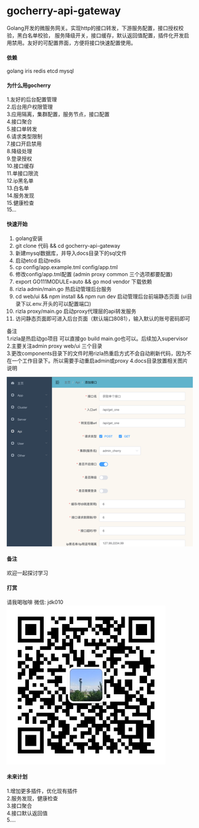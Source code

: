 # gocherry-api-gateway

Golang开发的微服务网关。实现http的接口转发，下游服务配置，接口授权校验，黑白名单校验，
服务降级开关，接口缓存，默认返回值配置，插件化开发启用禁用。友好的可配置界面，方便将接口快速配置使用。


#### 依赖
golang iris redis etcd mysql

#### 为什么用gocherry
1.友好的后台配置管理  
2.后台用户权限管理  
3.应用隔离，集群配置，服务节点，接口配置  
4.接口聚合  
5.接口单转发  
6.请求类型限制  
7.接口开启禁用  
8.降级处理  
9.登录授权  
10.接口缓存   
11.单接口限流  
12.ip黑名单  
13.白名单  
14.服务发现     
15.健康检查  
15...  

#### 快速开始

1.  golang安装
2.  git clone 代码  && cd gocherry-api-gateway
3.  新建mysql数据库，并导入docs目录下的sql文件  
4.  启动etcd 启动redis  
5.  cp config/app.example.tml config/app.tml 
6.  修改config/app.tml配置 (admin proxy common 三个选项都要配置)
7.  export GO111MODULE=auto && go mod vendor 下载依赖
8.  rizla admin/main.go 热启动管理后台服务
9.  cd web/ui && npm install && npm run dev 启动管理后台前端静态页面 (ui目录下以.env.开头的可以配置端口)
10.  rizla  proxy/main.go 启动proxy代理层的api转发服务
11. 访问静态页面即可进入后台页面（默认端口8081），输入默认的账号密码即可  

备注  
  1.rizla是热启动go项目 可以直接go build main.go也可以。后续加入supervisor    
  2.主要关注admin proxy web/ui 三个目录  
  3.更改components目录下的文件时用rizla热重启方式不会自动刷新代码，因为不在一个工作目录下。所以需要手动重启admin或proxy 
  4.docs目录放置相关图片说明  

  ![](https://github.com/lovesgg/gocherry-api-gateway/blob/master/docs/about.png)  

#### 备注
欢迎一起探讨学习

#### 打赏

请我喝咖啡 微信: jdk010
  ![](https://github.com/lovesgg/gocherry-api-gateway/blob/master/docs/me.jpeg)  

#### 未来计划
1.增加更多插件，优化现有插件  
2.服务发现，健康检查  
3.接口聚合  
4.接口默认返回值  
5....  


